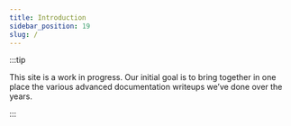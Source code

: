 ```yaml
---
title: Introduction
sidebar_position: 19
slug: /
---
```




:::tip

This site is a work in progress. Our initial goal is to bring together in one place the various advanced documentation writeups we’ve done over the years.

:::


